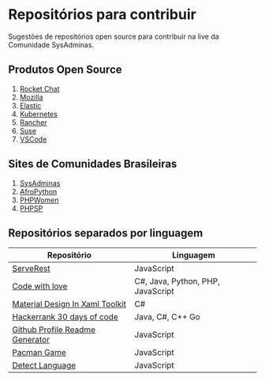 # Repositórios para contribuir
Sugestões de repositórios open source para contribuir na live da Comunidade SysAdminas.

## Produtos Open Source ##

1. [Rocket Chat](https://github.com/RocketChat/)
2. [Mozilla](https://github.com/mozilla)
3. [Elastic](https://github.com/elastic)
4. [Kubernetes](https://github.com/kubernetes)
5. [Rancher](https://github.com/rancher/rancher)
6. [Suse](https://github.com/openSUSE)
7. [VSCode](https://github.com/Microsoft/vscode)

## Sites de Comunidades Brasileiras ##

1. [SysAdminas](https://github.com/sysadminas/sysadminas-site)
2. [AfroPython](https://github.com/AfroPython/afropython-site)
3. [PHPWomen](https://github.com/phpwomenbr/site)
4. [PHPSP](https://github.com/PHPSP/phpsp.org.br)

## Repositórios separados por linguagem ##

| Repositório | Linguagem |
| ------ | ------ |
| [ServeRest](https://github.com/PauloGoncalvesBH/serverest) | JavaScript |
| [Code with love](https://github.com/SanjayDevTech/Code-with-love) | C#, Java, Python, PHP, JavaScript |
| [Material Design In Xaml Toolkit](https://github.com/MaterialDesignInXAML/MaterialDesignInXamlToolkit) | C# |
| [Hackerrank 30 days of code](https://github.com/rahulsain3000/Hackerrank_30daysOFcode) | Java, C#, C++ Go |
| [Github Profile Readme Generator](https://github.com/rahuldkjain/github-profile-readme-generator) | JavaScript |
| [Pacman Game](https://github.com/RishabhDevbanshi/Pacman-Game) | JavaScript |
| [Detect Language](https://github.com/javimuu/detect-language) | JavaScript |

